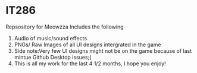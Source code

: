 # IT286
Repsository for Meowzza
Includes the following
1. Audio of music/sound effects
2. PNGs/ Raw Images of all UI designs intergrated in the game
3. Side note:Very few UI designs might not be on the game because of last mintue Github Desktop issues;(
4. This is all my work for the last 4 1/2 months, I hope you enjoy!
   
